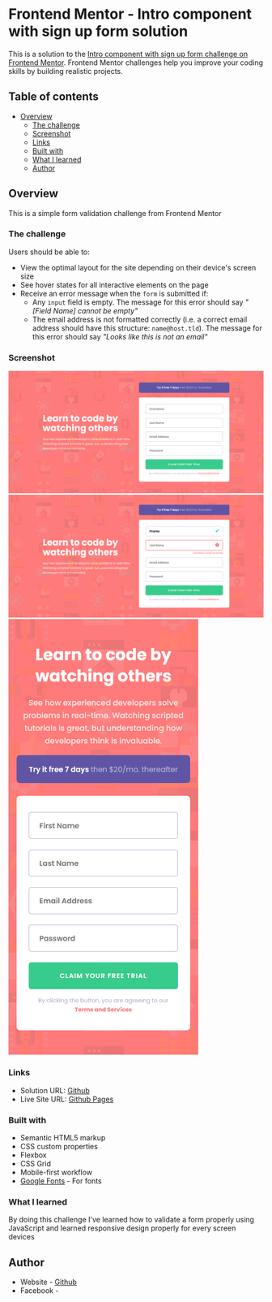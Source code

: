 # Frontend Mentor - Intro component with sign up form solution

This is a solution to the [Intro component with sign up form challenge on Frontend Mentor](https://www.frontendmentor.io/challenges/intro-component-with-signup-form-5cf91bd49edda32581d28fd1). Frontend Mentor challenges help you improve your coding skills by building realistic projects.

## Table of contents

- [Overview](#overview)
  - [The challenge](#the-challenge)
  - [Screenshot](#screenshot)
  - [Links](#links)
  - [Built with](#built-with)
  - [What I learned](#what-i-learned)
  - [Author](#author)

## Overview

This is a simple form validation challenge from Frontend Mentor

### The challenge

Users should be able to:

- View the optimal layout for the site depending on their device's screen size
- See hover states for all interactive elements on the page
- Receive an error message when the `form` is submitted if:
  - Any `input` field is empty. The message for this error should say _"[Field Name] cannot be empty"_
  - The email address is not formatted correctly (i.e. a correct email address should have this structure: `name@host.tld`). The message for this error should say _"Looks like this is not an email"_

### Screenshot

![](./screenshots/desktop.png)
![](./screenshots/active.png)
![](./screenshots/mobile.png)

### Links

- Solution URL: [Github](https://pranto-bapary.com/pranto-bapary/intro-component-with-signup-form)
- Live Site URL: [Github Pages](https://pranto-bapary.pranto-bapary.io/intro-component-with-signup-form)

### Built with

- Semantic HTML5 markup
- CSS custom properties
- Flexbox
- CSS Grid
- Mobile-first workflow
- [Google Fonts](https://fonts.google.com/) - For fonts

### What I learned

By doing this challenge I've learned how to validate a form properly using JavaScript and learned responsive design properly for every screen devices

## Author

- Website - [Github](https://github.com/pranto-bapary)
- Facebook - [](https://www.facebook.com/ashfe.pranto)
